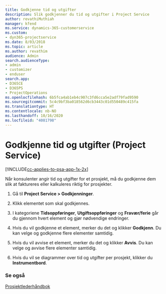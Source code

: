 ```yaml
---
title: Godkjenne tid og utgifter
description: Slik godkjenner du tid og utgifter i Project Service
author: revathiMuthiah
manager: kfend
ms.service: dynamics-365-customerservice
ms.custom:
- dyn365-projectservice
ms.date: 8/03/2018
ms.topic: article
ms.author: revathim
audience: Admin
search.audienceType:
- admin
- customizer
- enduser
search.app:
- D365CE
- D365PS
- ProjectOperations
ms.openlocfilehash: 6b5fca4ab1eb4c907c3fd6cca5e2adf79fad9590
ms.sourcegitcommit: 5c4c9bf3ba018562d6cb3443c01d550489c415fa
ms.translationtype: HT
ms.contentlocale: nb-NO
ms.lasthandoff: 10/16/2020
ms.locfileid: "4081798"
---
```

# <a name="approve-time-and-expenses-project-service"></a>Godkjenne tid og utgifter (Project Service)

[!INCLUDE[cc-applies-to-psa-app-1x-2x](../includes/cc-applies-to-psa-app-1x-2x.md)]

Når konsulenter angir tid og utgifter for et prosjekt, må du godkjenne dem slik at faktureres eller kalkuleres riktig for prosjekter.  
  
1.  Gå til **Project Service > Godkjenninger**.  
  
2.  Klikk elementet som skal godkjennes.  
  
3.  I kategoriene **Tidsoppføringer**, **Utgiftsoppføringer** og **Fravær/ferie** går du gjennom hvert element og gjør nødvendige endringer.  
  
4.  Hvis du vil godkjenne et element, merker du det og klikker **Godkjenn**. Du kan velge og godkjenne flere elementer samtidig.  
  
5.  Hvis du vil avvise et element, merker du det og klikker **Avvis**. Du kan velge og avvise flere elementer samtidig.  
  
6.  Hvis du vil se diagrammer over tid og utgifter per prosjekt, klikker du **Instrumentbord**.  
  
### <a name="see-also"></a>Se også  
 [Prosjektlederhåndbok](../psa/project-manager-guide.md)
